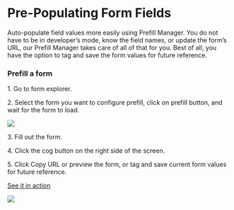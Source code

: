 # Pre-Populating Form Fields

Auto-populate field values more easily using Prefill Manager. You do not have to be in developer’s mode, know the field names, or update the form’s URL, our Prefill Manager takes care of all of that for you. Best of all, you have the option to tag and save the form values for future reference.

### Prefill a form

1\. Go to form explorer.

2\. Select the form you want to configure prefill, click on prefill button, and wait for the form to load.

![](https://captisa.com/wp-content/uploads/2019/10/prefill-toolbar.png)

3\. Fill out the form.

4\. Click the cog button on the right side of the screen.

5\. Click Copy URL or preview the form, or tag and save current form values for future reference.

[See it in action](https://secure.captisa.com/p?embed=true\&id=c11d2a2c-1ea7-40bb-b39d-9841fa0b8d7d\&prefill=1)

![](https://captisa.com/wp-content/uploads/2019/10/prefill-form.png)
